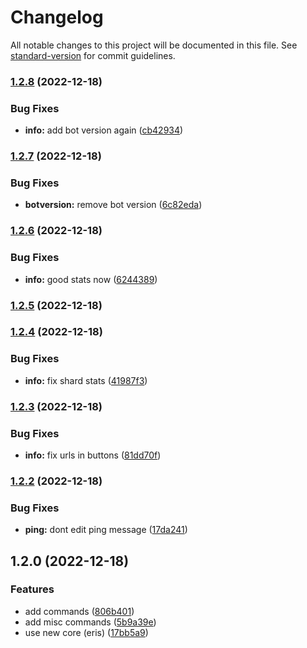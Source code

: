 # Changelog

All notable changes to this project will be documented in this file. See [standard-version](https://github.com/conventional-changelog/standard-version) for commit guidelines.

### [1.2.8](https://github.com/EazyAutodelete/misc-commands/compare/v1.2.7...v1.2.8) (2022-12-18)

### Bug Fixes

- **info:** add bot version again ([cb42934](https://github.com/EazyAutodelete/misc-commands/commit/cb429348ebbe80e1a93634137bdaf085bbf7aa13))

### [1.2.7](https://github.com/EazyAutodelete/misc-commands/compare/v1.2.6...v1.2.7) (2022-12-18)

### Bug Fixes

- **botversion:** remove bot version ([6c82eda](https://github.com/EazyAutodelete/misc-commands/commit/6c82edaa30f2b295f2bc9b37aa1fdb4bf7426074))

### [1.2.6](https://github.com/EazyAutodelete/misc-commands/compare/v1.2.5...v1.2.6) (2022-12-18)

### Bug Fixes

- **info:** good stats now ([6244389](https://github.com/EazyAutodelete/misc-commands/commit/62443899a128984764a6ffb9fe4679cc1685f217))

### [1.2.5](https://github.com/EazyAutodelete/misc-commands/compare/v1.2.4...v1.2.5) (2022-12-18)

### [1.2.4](https://github.com/EazyAutodelete/misc-commands/compare/v1.2.3...v1.2.4) (2022-12-18)

### Bug Fixes

- **info:** fix shard stats ([41987f3](https://github.com/EazyAutodelete/misc-commands/commit/41987f32504a3a2434d9293f828134b909a41d37))

### [1.2.3](https://github.com/EazyAutodelete/misc-commands/compare/v1.2.2...v1.2.3) (2022-12-18)

### Bug Fixes

- **info:** fix urls in buttons ([81dd70f](https://github.com/EazyAutodelete/misc-commands/commit/81dd70f8da82fa11f7416724d660dee9a964fd66))

### [1.2.2](https://github.com/EazyAutodelete/misc-commands/compare/v1.2.0...v1.2.2) (2022-12-18)

### Bug Fixes

- **ping:** dont edit ping message ([17da241](https://github.com/EazyAutodelete/misc-commands/commit/17da2413c6a111f1a1ea555abaa13f6d3a50e634))

## 1.2.0 (2022-12-18)

### Features

- add commands ([806b401](https://github.com/EazyAutodelete/misc-commands/commit/806b4017b699f10f897aeaad61cf252d5661aae6))
- add misc commands ([5b9a39e](https://github.com/EazyAutodelete/misc-commands/commit/5b9a39e3ca315bc79e3d74ba50e9d3d3ddb303db))
- use new core (eris) ([17bb5a9](https://github.com/EazyAutodelete/misc-commands/commit/17bb5a93c8dfb2ef6b5ded10bf0c7e3cc752d115))
